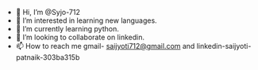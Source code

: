 - 👋 Hi, I’m @Syjo-712
- 👀 I’m interested in learning new languages.
- 🌱 I’m currently learning python.
- 💞️ I’m looking to collaborate on linkedin.
- 📫 How to reach me gmail- saijyoti712@gmail.com and linkedin-saijyoti-patnaik-303ba315b

<!---
Syjo-712/Syjo-712 is a ✨ special ✨ repository because its `README.md` (this file) appears on your GitHub profile.
You can click the Preview link to take a look at your changes.
--->
